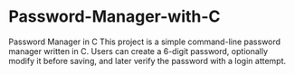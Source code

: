# Password-Manager-with-C
Password Manager in C This project is a simple command-line password manager written in C. Users can create a 6-digit password, optionally modify it before saving, and later verify the password with a login attempt.

